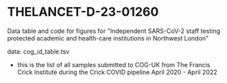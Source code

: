 # THELANCET-D-23-01260
Data table and code for figures for "Independent SARS-CoV-2 staff testing protected academic and health-care institutions in Northwest London"

data: 
cog_id_table.tsv
- this is the list of all samples submitted to COG-UK from The Francis Crick Institute during the Crick COVID pipeline April 2020 - April 2022
